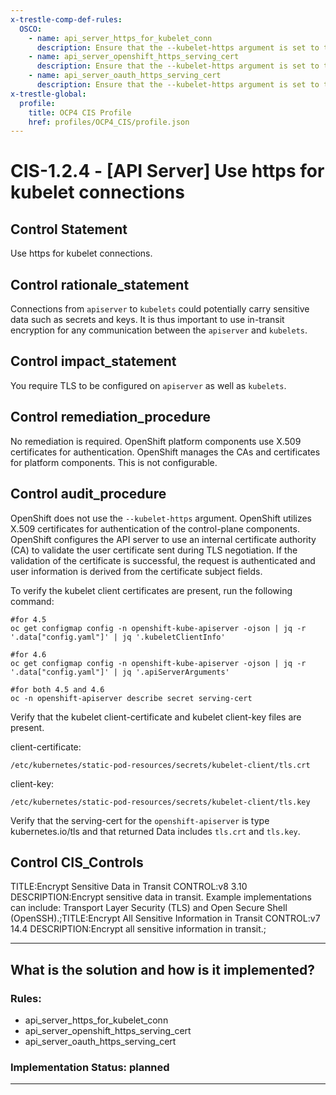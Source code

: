 ```yaml
---
x-trestle-comp-def-rules:
  OSCO:
    - name: api_server_https_for_kubelet_conn
      description: Ensure that the --kubelet-https argument is set to true
    - name: api_server_openshift_https_serving_cert
      description: Ensure that the --kubelet-https argument is set to true
    - name: api_server_oauth_https_serving_cert
      description: Ensure that the --kubelet-https argument is set to true
x-trestle-global:
  profile:
    title: OCP4 CIS Profile
    href: profiles/OCP4_CIS/profile.json
---
```


# CIS-1.2.4 - \[API Server\] Use https for kubelet connections

## Control Statement

Use https for kubelet connections.

## Control rationale_statement

Connections from `apiserver` to `kubelets` could potentially carry sensitive data such as secrets and keys. It is thus important to use in-transit encryption for any communication between the `apiserver` and `kubelets`.

## Control impact_statement

You require TLS to be configured on `apiserver` as well as `kubelets`.

## Control remediation_procedure

No remediation is required. OpenShift platform components use X.509 certificates for authentication. OpenShift manages the CAs and certificates for platform components. This is not configurable.

## Control audit_procedure

OpenShift does not use the `--kubelet-https` argument. OpenShift utilizes X.509 certificates for authentication of the control-plane components. OpenShift configures the API server to use an internal certificate authority (CA) to validate the user certificate sent during TLS negotiation. If the validation of the certificate is successful, the request is authenticated and user information is derived from the certificate subject fields.

To verify the kubelet client certificates are present, run the following command:

```
#for 4.5
oc get configmap config -n openshift-kube-apiserver -ojson | jq -r '.data["config.yaml"]' | jq '.kubeletClientInfo' 

#for 4.6
oc get configmap config -n openshift-kube-apiserver -ojson | jq -r '.data["config.yaml"]' | jq '.apiServerArguments'

#for both 4.5 and 4.6
oc -n openshift-apiserver describe secret serving-cert
```

Verify that the kubelet client-certificate and kubelet client-key files are present.

client-certificate: 

`/etc/kubernetes/static-pod-resources/secrets/kubelet-client/tls.crt`

client-key: 

`/etc/kubernetes/static-pod-resources/secrets/kubelet-client/tls.key`

Verify that the serving-cert for the `openshift-apiserver` is type kubernetes.io/tls and that returned Data includes `tls.crt` and `tls.key`.

## Control CIS_Controls

TITLE:Encrypt Sensitive Data in Transit CONTROL:v8 3.10 DESCRIPTION:Encrypt sensitive data in transit. Example implementations can include: Transport Layer Security (TLS) and Open Secure Shell (OpenSSH).;TITLE:Encrypt All Sensitive Information in Transit CONTROL:v7 14.4 DESCRIPTION:Encrypt all sensitive information in transit.;

______________________________________________________________________

## What is the solution and how is it implemented?

<!-- For implementation status enter one of: implemented, partial, planned, alternative, not-applicable -->

<!-- Note that the list of rules under ### Rules: is read-only and changes will not be captured after assembly to JSON -->

<!-- Add control implementation description here for control: CIS-1.2.4 -->

### Rules:

  - api_server_https_for_kubelet_conn
  - api_server_openshift_https_serving_cert
  - api_server_oauth_https_serving_cert

### Implementation Status: planned

______________________________________________________________________
